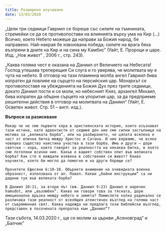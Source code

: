 ```yaml
---
title: Разширено изучаване
date: 13/03/2020
---
```


„Цели три седмици Гавриил се бореше със силите на тъмнината, стремейки се да се противопостави на влиянията върху ума на Кир (…) Всичко, което Небето можеше да направи за Божия народ, бе направено. Най-накрая бе извоювана победа; силите на врага бяха възпрени в дните на Кир и на сина му Камбис“ (Уайт, Е. Пророци и царе. Изд. „Нов живот“ , 2006 г., стр. 243).

„Каква голяма чест е оказана на Даниил от Величието на Небесата! Господ утешава треперещия Си слуга и го уверява, че молитвата му е чута на небето. В отговор на тази пламенна молба ангел Гавриил бива изпратен да повлияе на сърцето на персийския цар. Монархът се противопоставя на убежденията на Божия Дух през трите седмици, докато Даниил пости и се моли, но небесният Княз, архангел Михаил, бива изпратен да обърне сърцето на упорития цар, за да предприеме решителни действия в отговор на молитвата на Даниил“ (Уайт, Е. Осветен живот. Стр. 51 – англ. изд.).

**Въпроси за разискване**

`Макар че не сме първите хора в християнската история, които осъзнават тази истина, като адвентисти от седмия ден ние сме силни застъпници на мотива за „великата борба“, или на разбирането, че цялата вселена е част от епична битка между Христос и Сатана. И ние вярваме, че всяко човешко същество наистина участва в тази борба. Има и други – дори светски – хора, които говорят за реалността на някаква битка, в която сме потопени всички ние. Какъв е вашият собствен опит във великата борба? Как сте я виждали изявена в собствения си живот? Какво научихте, което би могло да помогне и на други борещи се?`

`Прочетете Ефесяни 6:10-18. Обърнете внимание на очевидната военна образност, използвана от ап. Павел. Какви „бойни инструкции“ са ни дадени тук във великата борба?`

`В Даниил 10:11, за втори път (вж. Даниил 9:23) Даниил е наречен hamudot, или „възлюбен“. Какво ни говори това за тясната, дори емоционална връзка между небето и земята? Помислете колко радикално се различава тази реалност от всеобщия атеистичен възглед на голяма част от съвременния свят. Каква надежда ни предлага този библейски възглед, представен в посочената препратка към „Даниил“?`

Тази събота, 14.03.2020 г., ще се молим за църкви „Асеновград” и „Балчик”